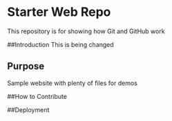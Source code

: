 # Starter Web Repo

This repository is for showing how Git and GitHub work

##Introduction
This is being changed
## Purpose

Sample website with plenty of files for demos

##How to Contribute

##Deployment

